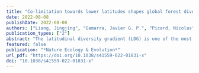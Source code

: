 ```yaml
---
title: "Co-limitation towards lower latitudes shapes global forest diversity gradients"
date: 2022-08-08
publishDate: 2022-08-08
authors: ["Liang, Jingjing", "Gamarra, Javier G. P.", "Picard, Nicolas", "Zhou, Mo", "Pijanowski, Bryan", "Jacobs, Douglass F.", "Reich, Peter B.", "Crowther, Thomas W.", "Nabuurs, Gert-Jan", "de-Miguel, Sergio", "Fang, Jingyun", "Woodall, Christopher W.", "Svenning, Jens-Christian", "Jucker, Tommaso", "Bastin, Jean-Francois", "Wiser,Susan K.", "Slik, Ferry", "Hérault, Bruno", "Alberti, Giorgio", "Keppel, Gunnar", "Hengeveld, Geerten M.", "Ibisch, Pierre L.", "Silva, Carlos A.", "ter Steege,Hans", "Peri, Pablo L.", "Coomes, David A.", "Searle, Eric B.", "von Gadow, Klaus", "Jaroszewicz, Bogdan", "Abbasi, Akane O.", "Abegg, Meinrad", "Yao, Yves C.Adou", "Aguirre-Gutiérrez, Jesús", "Zambrano, Angelica M. Almeyda", "Altman, Jan", "Alvarez-Dávila, Esteban", "Álvarez-González, Juan Gabriel", "Alves, Luciana F.","Amani, Bienvenu H. K.", "Amani, Christian A.", "Ammer, Christian", "Ilondea, Bhely Angoboy", "Antón-Fernández, Clara", "Avitabile, Valerio", "Aymard, Gerardo A.","Azihou, Akomian F.", "Baard, Johan A.", "Baker, Timothy R.", "Balazy, Radomir", "Bastian, Meredith L.", "Batumike, Rodrigue", "Bauters, Marijn", "Beeckman, Hans","Benu, Nithanel Mikael Hendrik", "Bitariho, Robert", "Boeckx, Pascal", "Bogaert, Jan", "Bongers, Frans", "Bouriaud, Olivier", "Brancalion, Pedro H. S.", "Brandl,Susanne", "Brearley, Francis Q.", "Briseno-Reyes, Jaime", "Broadbent, Eben N.", "Bruelheide, Helge", "Bulte, Erwin", "Catlin, Ann Christine", "Cazzolla Gatti,Roberto", "César, Ricardo G.", "Chen, Han Y. H.", "Chisholm, Chelsea", "Cienciala, Emil", "Colletta, Gabriel D.", "Corral-Rivas, José Javier", "Cuchietti, Anibal", "Cuni-Sanchez, Aida", "Dar, Javid A.", "Dayanandan, Selvadurai", "de Haulleville, Thales", "Decuyper, Mathieu", "Delabye, Sylvain", "Derroire, Géraldine","DeVries, Ben", "Diisi, John", "Do, Tran Van", "Dolezal, Jiri", "Dourdain, Aurélie", "Durrheim, Graham P.", "Obiang, Nestor Laurier Engone", "Ewango,Corneille E. N.", "Eyre, Teresa J.", "Fayle, Tom M.", "Feunang, Lethicia Flavine N.", "Finér, Leena", "Fischer, Markus", "Fridman, Jonas", "Frizzera, Lorenzo","de Gasper, André L.", "Gianelle, Damiano", "Glick, Henry B.", "Gonzalez-Elizondo, Maria Socorro", "Gorenstein, Lev", "Habonayo, Richard", "Hardy, Olivier J.", "Harris, David J.", "Hector, Andrew", "Hemp, Andreas", "Herold, Martin", "Hillers, Annika", "Hubau, Wannes", "Ibanez, Thomas", "Imai, Nobuo", "Imani, Gerard","Jagodzinski, Andrzej M.", "Janecek, Stepan", "Johannsen, Vivian Kvist", "Joly, Carlos A.", "Jumbam, Blaise", "Kabelong, Banoho L. P. R.", "Kahsay, GoytomAbraha", "Karminov, Viktor", "Kartawinata, Kuswata", "Kassi, Justin N.", "Kearsley, Elizabeth", "Kennard, Deborah K.", "Kepfer-Rojas, Sebastian", "Khan, MohammedLatif", "Kigomo, John N.", "Kim, Hyun Seok", "Klauberg, Carine", "Klomberg, Yannick", "Korjus, Henn", "Kothandaraman, Subashree", "Kraxner, Florian", "Kumar,Amit", "Kuswandi, Relawan", "Lang, Mait", "Lawes, Michael J.", "Leite, Rodrigo V.", "Lentner, Geoffrey", "Lewis, Simon L.", "Libalah, Moses B.", "Lisingo,Janvier", "López-Serrano, Pablito Marcelo", "Lu, Huicui", "Lukina, Natalia V.", "Lykke, Anne Mette", "Maicher, Vincent", "Maitner, Brian S.", "Marcon, Eric","Marshall, Andrew R.", "Martin, Emanuel H.", "Martynenko, Olga", "Mbayu, Faustin M.", "Mbuvi, Musingo T. E.", "Meave, Jorge A.", "Merow, Cory", "Miscicki,Stanislaw", "Moreno, Vanessa S.", "Morera, Albert", "Mukul, Sharif A.", "Müller, Jörg C.", "Murdjoko, Agustinus", "Nava-Miranda, Maria Guadalupe", "Ndive,Litonga Elias", "Neldner, Victor J.", "Nevenic, Radovan V.", "Nforbelie, Louis N.", "Ngoh, Michael L.", "N’Guessan, Anny E.", "Ngugi, Michael R.", "Ngute, AlainS. K.", "Njila, Emile Narcisse N.", "Nyako, Melanie C.", "Ochuodho, Thomas O.", "Oleksyn, Jacek", "Paquette, Alain", "Parfenova, Elena I.", "Park, Minjee","Parren, Marc", "Parthasarathy, Narayanaswamy", "Pfautsch, Sebastian", "Phillips, Oliver L.", "Piedade, Maria T. F.", "Piotto, Daniel", "Pollastrini, Martina","Poorter, Lourens", "Poulsen, John R.", "Poulsen, Axel Dalberg", "Pretzsch, Hans", "Rodeghiero, Mirco", "Rolim, Samir G.", "Rovero, Francesco", "Rutishauser,Ervan", "Sagheb-Talebi, Khosro", "Saikia, Purabi", "Sainge, Moses Nsanyi", "Salas-Eljatib, Christian", "Salis, Antonello", "Schall, Peter","Schepaschenko,Dmitry", "Scherer-Lorenzen, Michael", "Schmid, Bernhard", "Schöngart, Jochen", "Šebeň, Vladimír", "Sellan, Giacomo", "Selvi, Federico","Serra-Diaz, Josep M.", "Sheil, Douglas", "Shvidenko, Anatoly Z.", "Sist, Plinio", "Souza, Alexandre F.", "Stereńczak, Krzysztof J.", "Sullivan, Martin J. P.", "Sundarapandian, Somaiah", "Svoboda, Miroslav", "Swaine, Mike D.", "Targhetta, Natalia", "Tchebakova, Nadja", "Trethowan, Liam A.", "Tropek, Robert", "Mukendi,John Tshibamba", "Umunay, Peter Mbanda", "Usoltsev, Vladimir A.", "Vaglio Laurin, Gaia", "Valentini, Riccardo", "Valladares, Fernando", "van der Plas, Fons","Vega-Nieva, Daniel José", "Verbeeck, Hans", "Viana, Helder", "Vibrans, Alexander C.", "Vieira, Simone A.", "Vleminckx, Jason", "Waite, Catherine E.", "Wang,Hua-Feng", "Wasingya, Eric Katembo", "Wekesa, Chemuku", "Westerlund, Bertil", "Wittmann, Florian", "Wortel, Verginia", "Zawiła-Niedźwiecki, Tomasz", "Zhang,Chunyu", "Zhao, Xiuhai", "Zhu, Jun", "Zhu, Xiao", "Zhu, Zhi-Xin", "Zo-Bi, Irie C.", "Hui, Cang"]
publication_types: ["2"]
abstract: "The latitudinal diversity gradient (LDG) is one of the most recognized global patterns of species richness exhibited across a wide range of taxa. Numerous hypotheses have been proposed in the past two centuries to explain LDG, but rigorous tests of the drivers of LDGs have been limited by a lack of high-quality global species richness data. Here we produce a high-resolution (0.025°×0.025°) map of local tree species richness using a global forest inventory database with individual tree information and local biophysical characteristics from ~1.3 million sample plots. We then quantify drivers of local tree species richness patterns across latitudes. Generally, annual mean temperature was a dominant predictor of tree species richness, which is most consistent with the metabolic theory of biodiversity (MTB). However, MTB underestimated LDG in the tropics, where high species richness was also moderated by topographic, soil and anthropogenic factors operating at local scales. Given that local landscape variables operate synergistically with bioclimatic factors in shaping the global LDG pattern, we suggest that MTB be extended to account for co-limitation by subordinate drivers."
featured: false
publication: "*Nature Ecology & Evolution*"
url_pdf: "https://doi.org/10.1038/s41559-022-01831-x"
doi: "10.1038/s41559-022-01831-x"
---
```


<span class="__dimensions_badge_embed__" data-doi="10.1038/s41559-022-01831-x"></span><script async src="https://badge.dimensions.ai/badge.js" charset="utf-8"></script>
